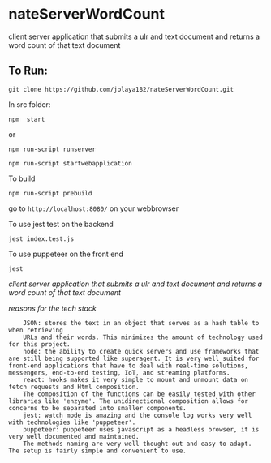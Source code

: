 # nateServerWordCount
client server application that submits a ulr and text document and returns a word count of that text document

<!-- <img src="src/pictures/.gif" title="UiDirectory"/> -->

## To Run:

```
git clone https://github.com/jolaya182/nateServerWordCount.git
```

In src folder:
```
npm  start
```
or

```
npm run-script runserver

npm run-script startwebapplication
```

To build 
```
npm run-script prebuild
```

go to `http://localhost:8080/` on your webbrowser


To use jest test on the backend
```
jest index.test.js 
```
To use puppeteer on the front end
```
jest 
```

_client server application that submits a ulr and text document and returns a word count of that text document_

_reasons for the tech stack_ 

```
    JSON: stores the text in an object that serves as a hash table to when retrieving 
    URLs and their words. This minimizes the amount of technology used for this project.
    node: the ability to create quick servers and use frameworks that are still being supported like superagent. It is very well suited for front-end applications that have to deal with real-time solutions, messengers, end-to-end testing, IoT, and streaming platforms.
    react: hooks makes it very simple to mount and unmount data on fetch requests and Html composition. 
    The composition of the functions can be easily tested with other libraries like 'enzyme'. The unidirectional composition allows for concerns to be separated into smaller components.
    jest: watch mode is amazing and the console log works very well with technologies like 'puppeteer'. 
    puppeteer: puppeteer uses javascript as a headless browser, it is very well documented and maintained. 
    The methods naming are very well thought-out and easy to adapt. The setup is fairly simple and convenient to use.

```